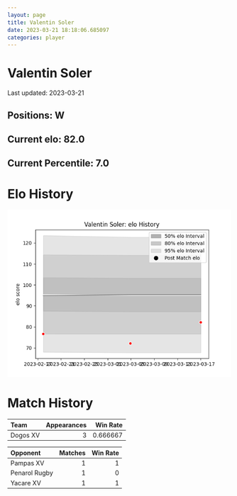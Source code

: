 ```yaml
---  
layout: page  
title: Valentin Soler  
date: 2023-03-21 18:18:06.685097  
categories: player  
---
```

# Valentin Soler


Last updated: 2023-03-21
## Positions: W

## Current elo: 82.0

## Current Percentile: 7.0

# Elo History


![elo history](history_ValentinSoler.png)
# Match History


| Team     |   Appearances |   Win Rate |
|:---------|--------------:|-----------:|
| Dogos XV |             3 |   0.666667 |

| Opponent      |   Matches |   Win Rate |
|:--------------|----------:|-----------:|
| Pampas XV     |         1 |          1 |
| Penarol Rugby |         1 |          0 |
| Yacare XV     |         1 |          1 |